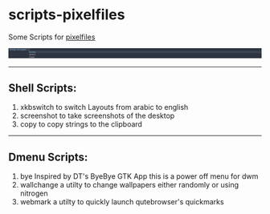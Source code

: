 # scripts-pixelfiles

Some Scripts for [pixelfiles](https://github.com/mohannadk28/pixelfiles/)

![a Preview of The Wallchange script](./prev.png "a Preview of The Wallchange script")

---

## Shell Scripts:
1. xkbswitch
   to switch Layouts from arabic to english
2. screenshot
   to take screenshots of the desktop
3. copy
   to copy strings to the clipboard

---

## Dmenu Scripts:
1. bye
   Inspired by DT's ByeBye GTK App this is a power off menu for dwm
2. wallchange
   a utilty to change wallpapers either randomly or using nitrogen
3. webmark
   a utilty to quickly launch qutebrowser's quickmarks
